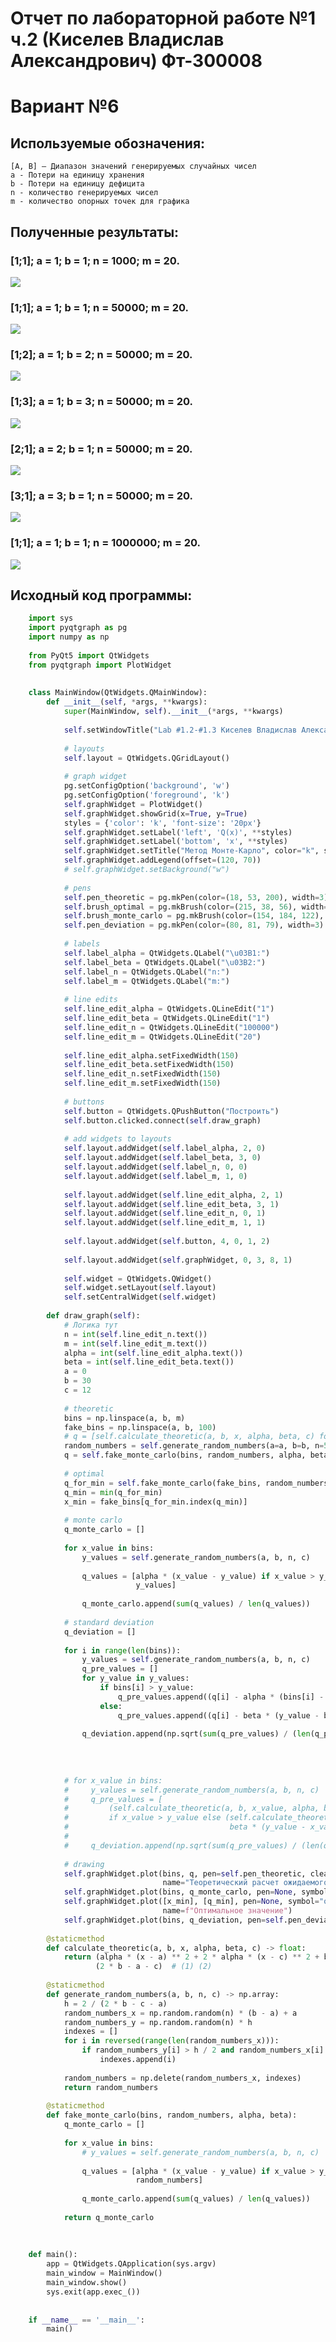 # Отчет по лабораторной работе №1 ч.2 (Киселев Владислав Александрович) Фт-300008

# Вариант №6

## Используемые обозначения:
	[A, B] – Диапазон значений генерируемых случайных чисел
    a - Потери на единицу хранения
    b - Потери на единицу дефицита 
    n - количество генерируемых чисел
    m - количество опорных точек для графика

## Полученные результаты:

###	[1;1]; a = 1; b = 1; n = 1000; m = 20.
![](https://raw.githubusercontent.com/langFunnyDev/Systems-Modeling/master/Lab%201/Part%203/1000%3B1%3B1.png)
###	[1;1]; a = 1; b = 1; n = 50000; m = 20.
![](https://raw.githubusercontent.com/langFunnyDev/Systems-Modeling/master/Lab%201/Part%203/50000%3B1%3B1.png)
###	[1;2]; a = 1; b = 2; n = 50000; m = 20.
![](https://raw.githubusercontent.com/langFunnyDev/Systems-Modeling/master/Lab%201/Part%203/50000%3B1%3B2.png)
###	[1;3]; a = 1; b = 3; n = 50000; m = 20.
![](https://raw.githubusercontent.com/langFunnyDev/Systems-Modeling/master/Lab%201/Part%203/50000%3B1%3B3.png)
###	[2;1]; a = 2; b = 1; n = 50000; m = 20.
![](https://raw.githubusercontent.com/langFunnyDev/Systems-Modeling/master/Lab%201/Part%203/50000%3B2%3B1.png)
###	[3;1]; a = 3; b = 1; n = 50000; m = 20.
![](https://raw.githubusercontent.com/langFunnyDev/Systems-Modeling/master/Lab%201/Part%203/50000%3B3%3B1.png)
###	[1;1]; a = 1; b = 1; n = 1000000; m = 20.
![](https://raw.githubusercontent.com/langFunnyDev/Systems-Modeling/master/Lab%201/Part%203/1000000%3B1%3B1.png)

## Исходный код программы:

```python
    import sys
    import pyqtgraph as pg
    import numpy as np
    
    from PyQt5 import QtWidgets
    from pyqtgraph import PlotWidget
    
    
    class MainWindow(QtWidgets.QMainWindow):
        def __init__(self, *args, **kwargs):
            super(MainWindow, self).__init__(*args, **kwargs)
    
            self.setWindowTitle("Lab #1.2-#1.3 Киселев Владислав Александрович Фт-300008")
    
            # layouts
            self.layout = QtWidgets.QGridLayout()
    
            # graph widget
            pg.setConfigOption('background', 'w')
            pg.setConfigOption('foreground', 'k')
            self.graphWidget = PlotWidget()
            self.graphWidget.showGrid(x=True, y=True)
            styles = {'color': 'k', 'font-size': '20px'}
            self.graphWidget.setLabel('left', 'Q(x)', **styles)
            self.graphWidget.setLabel('bottom', 'x', **styles)
            self.graphWidget.setTitle("Метод Монте-Карло", color="k", size="20pt")
            self.graphWidget.addLegend(offset=(120, 70))
            # self.graphWidget.setBackground("w")
    
            # pens
            self.pen_theoretic = pg.mkPen(color=(18, 53, 200), width=3)
            self.brush_optimal = pg.mkBrush(color=(215, 38, 56), width=2)
            self.brush_monte_carlo = pg.mkBrush(color=(154, 184, 122), width=2)
            self.pen_deviation = pg.mkPen(color=(80, 81, 79), width=3)
    
            # labels
            self.label_alpha = QtWidgets.QLabel("\u03B1:")
            self.label_beta = QtWidgets.QLabel("\u03B2:")
            self.label_n = QtWidgets.QLabel("n:")
            self.label_m = QtWidgets.QLabel("m:")
    
            # line edits
            self.line_edit_alpha = QtWidgets.QLineEdit("1")
            self.line_edit_beta = QtWidgets.QLineEdit("1")
            self.line_edit_n = QtWidgets.QLineEdit("100000")
            self.line_edit_m = QtWidgets.QLineEdit("20")
    
            self.line_edit_alpha.setFixedWidth(150)
            self.line_edit_beta.setFixedWidth(150)
            self.line_edit_n.setFixedWidth(150)
            self.line_edit_m.setFixedWidth(150)
    
            # buttons
            self.button = QtWidgets.QPushButton("Построить")
            self.button.clicked.connect(self.draw_graph)
    
            # add widgets to layouts
            self.layout.addWidget(self.label_alpha, 2, 0)
            self.layout.addWidget(self.label_beta, 3, 0)
            self.layout.addWidget(self.label_n, 0, 0)
            self.layout.addWidget(self.label_m, 1, 0)
    
            self.layout.addWidget(self.line_edit_alpha, 2, 1)
            self.layout.addWidget(self.line_edit_beta, 3, 1)
            self.layout.addWidget(self.line_edit_n, 0, 1)
            self.layout.addWidget(self.line_edit_m, 1, 1)
    
            self.layout.addWidget(self.button, 4, 0, 1, 2)
    
            self.layout.addWidget(self.graphWidget, 0, 3, 8, 1)
    
            self.widget = QtWidgets.QWidget()
            self.widget.setLayout(self.layout)
            self.setCentralWidget(self.widget)
    
        def draw_graph(self):
            # Логика тут
            n = int(self.line_edit_n.text())
            m = int(self.line_edit_m.text())
            alpha = int(self.line_edit_alpha.text())
            beta = int(self.line_edit_beta.text())
            a = 0
            b = 30
            c = 12
    
            # theoretic
            bins = np.linspace(a, b, m)
            fake_bins = np.linspace(a, b, 100)
            # q = [self.calculate_theoretic(a, b, x, alpha, beta, c) for x in bins]
            random_numbers = self.generate_random_numbers(a=a, b=b, n=500_000, c=c)
            q = self.fake_monte_carlo(bins, random_numbers, alpha, beta)
    
            # optimal
            q_for_min = self.fake_monte_carlo(fake_bins, random_numbers, alpha, beta)
            q_min = min(q_for_min)
            x_min = fake_bins[q_for_min.index(q_min)]
    
            # monte carlo
            q_monte_carlo = []
    
            for x_value in bins:
                y_values = self.generate_random_numbers(a, b, n, c)
    
                q_values = [alpha * (x_value - y_value) if x_value > y_value else beta * (y_value - x_value) for y_value in
                            y_values]
    
                q_monte_carlo.append(sum(q_values) / len(q_values))
    
            # standard deviation
            q_deviation = []
    
            for i in range(len(bins)):
                y_values = self.generate_random_numbers(a, b, n, c)
                q_pre_values = []
                for y_value in y_values:
                    if bins[i] > y_value:
                        q_pre_values.append((q[i] - alpha * (bins[i] - y_value))**2)
                    else:
                        q_pre_values.append((q[i] - beta * (y_value - bins[i])) ** 2)
    
                q_deviation.append(np.sqrt(sum(q_pre_values) / (len(q_pre_values) - 1)))
    
    
    
    
            # for x_value in bins:
            #     y_values = self.generate_random_numbers(a, b, n, c)
            #     q_pre_values = [
            #         (self.calculate_theoretic(a, b, x_value, alpha, beta, c) - alpha * (x_value - y_value)) ** 2
            #         if x_value > y_value else (self.calculate_theoretic(a, b, x_value, alpha, beta, c) -
            #                                    beta * (y_value - x_value)) ** 2 for y_value in y_values]
            #
            #     q_deviation.append(np.sqrt(sum(q_pre_values) / (len(q_pre_values) - 1)))
    
            # drawing
            self.graphWidget.plot(bins, q, pen=self.pen_theoretic, clear=True,
                                  name="Теоретический расчет ожидаемого Q(x)")
            self.graphWidget.plot(bins, q_monte_carlo, pen=None, symbol="o", symbolBrush=self.brush_monte_carlo, name="Метод Монте-Карло")
            self.graphWidget.plot([x_min], [q_min], pen=None, symbol="o", symbolBrush=self.brush_optimal,
                                  name=f"Оптимальное значение")
            self.graphWidget.plot(bins, q_deviation, pen=self.pen_deviation, name="Стандартное отклонение")
    
        @staticmethod
        def calculate_theoretic(a, b, x, alpha, beta, c) -> float:
            return (alpha * (x - a) ** 2 + 2 * alpha * (x - c) ** 2 + beta * (x - c) ** 2 + 2 * beta * (x - b) ** 2) / \
                   (2 * b - a - c)  # (1) (2)
    
        @staticmethod
        def generate_random_numbers(a, b, n, c) -> np.array:
            h = 2 / (2 * b - c - a)
            random_numbers_x = np.random.random(n) * (b - a) + a
            random_numbers_y = np.random.random(n) * h
            indexes = []
            for i in reversed(range(len(random_numbers_x))):
                if random_numbers_y[i] > h / 2 and random_numbers_x[i] < c:
                    indexes.append(i)
    
            random_numbers = np.delete(random_numbers_x, indexes)
            return random_numbers
    
        @staticmethod
        def fake_monte_carlo(bins, random_numbers, alpha, beta):
            q_monte_carlo = []
    
            for x_value in bins:
                # y_values = self.generate_random_numbers(a, b, n, c)
    
                q_values = [alpha * (x_value - y_value) if x_value > y_value else beta * (y_value - x_value) for y_value in
                            random_numbers]
    
                q_monte_carlo.append(sum(q_values) / len(q_values))
    
            return q_monte_carlo
    
    
    
    def main():
        app = QtWidgets.QApplication(sys.argv)
        main_window = MainWindow()
        main_window.show()
        sys.exit(app.exec_())
    
    
    if __name__ == '__main__':
        main()

```